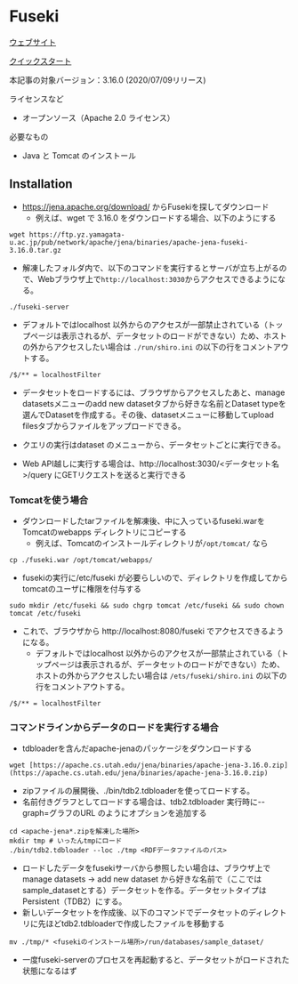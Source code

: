 # Fuseki

[ウェブサイト](https://jena.apache.org/documentation/fuseki2/)
    
[クイックスタート](https://jena.apache.org/documentation/fuseki2/fuseki-quick-start.html)
    
本記事の対象バージョン：3.16.0 (2020/07/09リリース)

ライセンスなど
* オープンソース（Apache 2.0 ライセンス）
    
必要なもの
* Java と Tomcat のインストール

## Installation

* https://jena.apache.org/download/ からFusekiを探してダウンロード
  * 例えば、wget で 3.16.0 をダウンロードする場合、以下のようにする
```
wget https://ftp.yz.yamagata-u.ac.jp/pub/network/apache/jena/binaries/apache-jena-fuseki-3.16.0.tar.gz
```

* 解凍したフォルダ内で、以下のコマンドを実行するとサーバが立ち上がるので、Webブラウザ上で`http://localhost:3030`からアクセスできるようになる。
```
./fuseki-server
```

  * デフォルトではlocalhost 以外からのアクセスが一部禁止されている（トップページは表示されるが、データセットのロードができない）ため、ホストの外からアクセスしたい場合は `./run/shiro.ini` の以下の行をコメントアウトする。
```
/$/** = localhostFilter
```


* データセットをロードするには、ブラウザからアクセスしたあと、manage datasetsメニューのadd new datasetタブから好きな名前とDataset typeを選んでDatasetを作成する。その後、datasetメニューに移動してupload filesタブからファイルをアップロードできる。
 
* クエリの実行はdataset のメニューから、データセットごとに実行できる。
 * Web API越しに実行する場合は、http://localhost:3030/<データセット名>/query にGETリクエストを送ると実行できる

### Tomcatを使う場合

 * ダウンロードしたtarファイルを解凍後、中に入っているfuseki.warをTomcatのwebapps ディレクトリにコピーする
   * 例えば、Tomcatのインストールディレクトリが`/opt/tomcat/` なら
```
cp ./fuseki.war /opt/tomcat/webapps/
```

 * fusekiの実行に/etc/fuseki が必要らしいので、ディレクトリを作成してからtomcatのユーザに権限を付与する
```
sudo mkdir /etc/fuseki && sudo chgrp tomcat /etc/fuseki && sudo chown tomcat /etc/fuseki
```

 * これで、ブラウザから http://localhost:8080/fuseki でアクセスできるようになる。
   * デフォルトではlocalhost 以外からのアクセスが一部禁止されている（トップページは表示されるが、データセットのロードができない）ため、ホストの外からアクセスしたい場合は `/ets/fuseki/shiro.ini` の以下の行をコメントアウトする。
```
/$/** = localhostFilter
```

### コマンドラインからデータのロードを実行する場合

 * tdbloaderを含んだapache-jenaのパッケージをダウンロードする

```
wget [https://apache.cs.utah.edu/jena/binaries/apache-jena-3.16.0.zip](https://apache.cs.utah.edu/jena/binaries/apache-jena-3.16.0.zip)
```

 * zipファイルの展開後、./bin/tdb2.tdbloaderを使ってロードする。
  * 名前付きグラフとしてロードする場合は、tdb2.tdbloader 実行時に--graph=グラフのURL  のようにオプションを追加する
```
cd <apache-jena*.zipを解凍した場所>
mkdir tmp # いったんtmpにロード
./bin/tdb2.tdbloader --loc ./tmp <RDFデータファイルのパス>
```

 * ロードしたデータをfusekiサーバから参照したい場合は、ブラウザ上でmanage datasets → add new dataset から好きな名前で（ここではsample_datasetとする）データセットを作る。データセットタイプはPersistent（TDB2）にする。
 * 新しいデータセットを作成後、以下のコマンドでデータセットのディレクトリに先ほどtdb2.tdbloaderで作成したファイルを移動する

```
mv ./tmp/* <fusekiのインストール場所>/run/databases/sample_dataset/
```

 * 一度fuseki-serverのプロセスを再起動すると、データセットがロードされた状態になるはず
